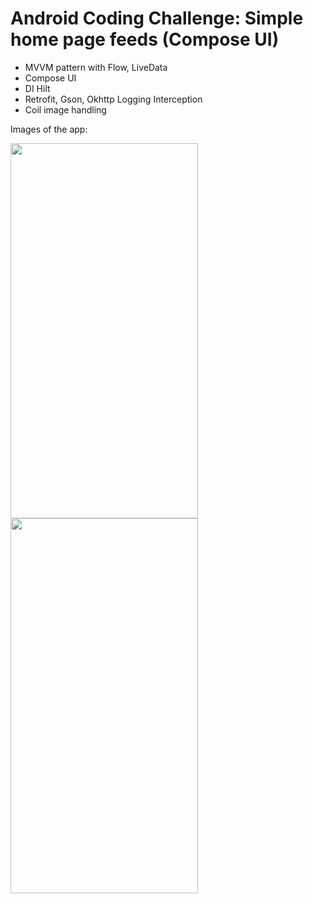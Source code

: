 # Android Coding Challenge: Simple home page feeds (Compose UI)

- MVVM pattern with Flow, LiveData
- Compose UI
- DI Hilt
- Retrofit, Gson, Okhttp Logging Interception
- Coil image handling

Images of the app:

<img align="left" width="300" height="600" src="https://user-images.githubusercontent.com/47312133/146651776-86a4519e-ddab-4609-aacc-26e4eab318ac.jpg">
<img align="left" width="300" height="600" src="https://user-images.githubusercontent.com/47312133/146651780-63ef7985-6c2b-4126-b5e5-841598138fcb.jpg">

